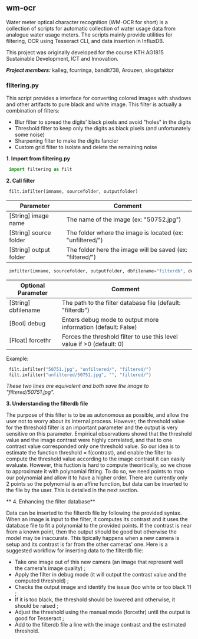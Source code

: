 ## wm-ocr
Water meter optical character recognition (WM-OCR for short) is a collection 
of scripts for automatic collection of water usage data from analogue water
usage meters. The scripts mainly provide utilities for filtering, OCR using 
Tesseract CLI, and data insertion in InfluxDB. 

This project was originally developed for the course KTH AG1815 Sustainable 
Development, ICT and Innovation.

***Project members:***
kalleg,
fcurringa,
bandit738,
Arouzen,
skogsfaktor


### filtering.py
This script provides a interface for converting colored images with shadows 
and other artifacts to pure black and white image. 
This filter is actually a combination of filters:
* Blur filter to spread the digits' black pixels and avoid "holes" in the digits
* Threshold filter to keep only the digits as black pixels (and unfortunately some noise)
* Sharpening filter to make the digits fancier
* Custom grid filter to isolate and delete the remaining noise

**1. Import from filtering.py**

```python
 import filtering as filt
```

**2. Call filter**

```python
 filt.imfilter(imname, sourcefolder, outputfolder)
```

Parameter              | Comment
---------------------- | ------------------------------------------------------
[String] image name    | The name of the image (ex: "50752.jpg")
[String] source folder | The folder where the image is located (ex: "unfiltered/")
[String] output folder | The folder here the image will be saved (ex: "filtered/")

```python
 imfilter(imname, sourcefolder, outputfolder, dbfilename="filterdb", debug=False, forcethr=0)
```

Optional Parameter     | Comment
---------------------- | ------------------------------------------------------
[String] dbfilename    | The path to the filter database file (default: "filterdb")
[Bool]   debug         | Enters debug mode to output more information (default: False)
[Float]  forcethr      | Forces the threshold filter to use this level value if >0 (default: 0)

Example:

```python
 filt.imfilter("50751.jpg", "unfiltered/", "filtered/")
 filt.imfilter("unfiltered/50751.jpg", "", "filtered/")
```

*These two lines are equivalent and both save the image to "filtered/50751.jpg".*

**3. Understanding the filterdb file**

The purpose of this filter is to be as autonomous as possible, and allow the user not to worry about its internal process. However, the threshold value for the threshold filter is an important parameter and the output is very sensitive on this parameter.
Empirical observations showd that the threshold value and the image contrast were highly correlated, and that to one contrast value corresponded only one threshold value. So our idea is to estimate the function threshold = f(contrast), and enable the filter to compute the threshold value according to the image contrast it can easily evaluate.
However, this fuction is hard to compute theoritically, so we chose to approximate it with polynomial fitting. To do so, we need points to map our polynomial and allow it to have a higher order.
There are currently only 2 points so the polynomial is an affine function, but data can be inserted to the file by the user. This is detailed in the next section.

** 4. Enhancing the filter database**

Data can be inserted to the filterdb file by following the provided syntax. When an image is input to the filter, it computes its contrast and it uses the database file to fit a polynomial to the provided points. If the contrast is near from a known point, then the output should be good but otherwise the model may be inaccurate. This tipically happens when a new camera is setup and its contrast is far from the other cameras' one.
Here is a suggested workflow for inserting data to the filterdb file:
* Take one image out of this new camera (an image that represent well the camera's image quality) ;
* Apply the filter in debug mode (it will output the contrast value and the computed threshold) ;
* Checks the output image and identify the issue (too white or too black ?) ;
* If it is too black, the threshold should be lowered and otherwise, it should be raised ;
* Adjust the threshold using the manual mode (forcethr) until the output is good for Tesseract ;
* Add to the filterdb file a line with the image contrast and the estimated threshold.